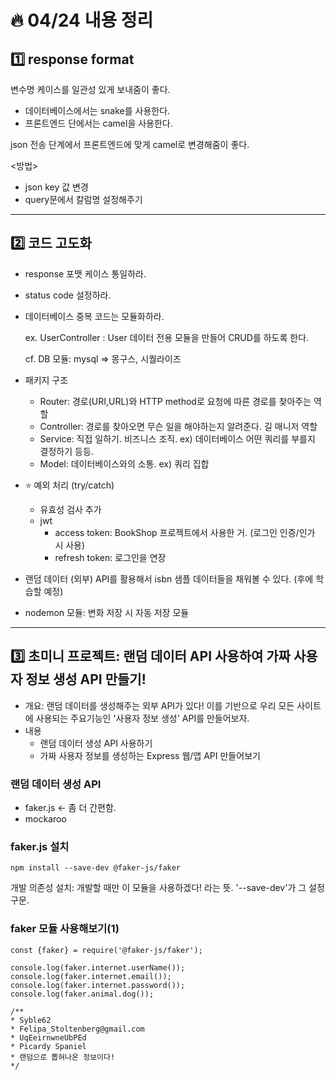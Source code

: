 # 🔥 04/24 내용 정리
## 1️⃣ response format

변수명 케이스를 일관성 있게 보내줌이 좋다.
- 데이터베이스에서는 snake를 사용한다.
- 프론트엔드 단에서는 camel을 사용한다.

json 전송 단계에서 프론트엔드에 맞게 camel로 변경해줌이 좋다.

<방법>
- json key 값 변경
- query문에서 칼럼명 설정해주기

---

## :two: 코드 고도화

- response 포맷 케이스 통일하라. 
- status code 설정하라.

- 데이터베이스 중복 코드는 모듈화하라.

  ex. UserController : User 데이터 전용 모듈을 만들어 CRUD를 하도록 한다.

  cf. DB 모듈: mysql => 몽구스, 시퀄라이즈

- 패키지 구조
  - Router: 경로(URI,URL)와 HTTP method로 요청에 따른 경로를 찾아주는 역할
  - Controller: 경로를 찾아오면 무슨 일을 해야하는지 알려준다. 길 매니저 역할
  - Service: 직접 일하기. 비즈니스 조직. ex) 데이터베이스 어떤 쿼리를 부를지 결정하기 등등.
  - Model: 데이터베이스와의 소통. ex) 쿼리 집합

- :star: 예외 처리 (try/catch)
  - 유효성 검사 추가
  - jwt
    - access token: BookShop 프로젝트에서 사용한 거. (로그인 인증/인가 시 사용)
    - refresh token: 로그인을 연장

- 랜덤 데이터 (외부) API를 활용해서 isbn 샘플 데이터들을 채워볼 수 있다. (후에 학습할 예정)
- nodemon 모듈: 변화 저장 시 자동 저장 모듈 

---

## :three: 초미니 프로젝트: 랜덤 데이터 API 사용하여 가짜 사용자 정보 생성 API 만들기!

- 개요: 랜덤 데이터를 생성해주는 외부 API가 있다! 이를 기반으로 우리 모든 사이트에 사용되는 주요기능인 '사용자 정보 생성' API를 만들어보자.
- 내용
  - 랜덤 데이터 생성 API 사용하기
  - 가짜 사용자 정보를 생성하는 Express 웹/앱 API 만들어보기

### 랜덤 데이터 생성 API

- faker.js ← 좀 더 간편함.
- mockaroo

### faker.js 설치

```
npm install --save-dev @faker-js/faker
```

개발 의존성 설치: 개발할 때만 이 모듈을 사용하겠다! 라는 뜻. '--save-dev'가 그 설정 구문.

### faker 모듈 사용해보기(1)

```
const {faker} = require('@faker-js/faker');

console.log(faker.internet.userName());
console.log(faker.internet.email());
console.log(faker.internet.password());
console.log(faker.animal.dog());

/**
* Syble62
* Felipa_Stoltenberg@gmail.com
* UqEeirnwneUbPEd
* Picardy Spaniel
* 랜덤으로 뽑혀나온 정보이다!
*/
```
